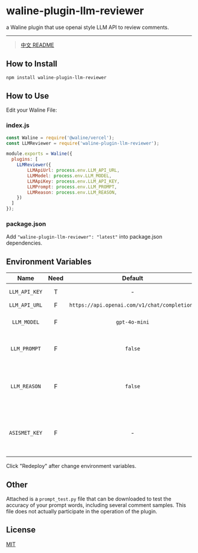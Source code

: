 # waline-plugin-llm-reviewer

a Waline plugin that use openai style LLM API to review comments.

***
> [中文 README](/README_CN.md)

## How to Install

``` bash
npm install waline-plugin-llm-reviewer
```

## How to Use

Edit your Waline File:

### index.js

``` javascript
const Waline = require('@waline/vercel');
const LLMReviewer = require('waline-plugin-llm-reviewer');

module.exports = Waline({
  plugins: [
    LLMReviewer({
        LLMApiUrl: process.env.LLM_API_URL,
        LLMModel: process.env.LLM_MODEL,
        LLMApiKey: process.env.LLM_API_KEY,
        LLMPrompt: process.env.LLM_PROMPT,
        LLMReason: process.env.LLM_REASON,
    })
  ]
});
```

### package.json

Add `"waline-plugin-llm-reviewer": "latest"` into package.json dependencies.

## Environment Variables

| Name | Need | Default | Introduce  |
| :---: | :---: | :---: | :---: |
| `LLM_API_KEY` | T | - | API key `ak-xxxxxx`.|
| `LLM_API_URL` | F | `https://api.openai.com/v1/chat/completions` | API URL. |
| `LLM_MODEL` | F | `gpt-4o-mini` | Model name. Recommended to `gpt-4o-mini` |
| `LLM_PROMPT` | F | `false` | Prompt for the model.`This is a comment review: ` |
| `LLM_REASON` | F | `false` | Enable AI judge reason, suggest when debug or too many misjudgments.|
| `ASISMET_KEY` | F | - | Anti-spam comment service used by Waline. Recommended to `false`.|

Click "Redeploy" after change environment variables.

## Other

Attached is a `prompt_test.py` file that can be downloaded to test the accuracy of your prompt words, including several comment samples. This file does not actually participate in the operation of the plugin.

## License

[MIT](./LICENSE)
